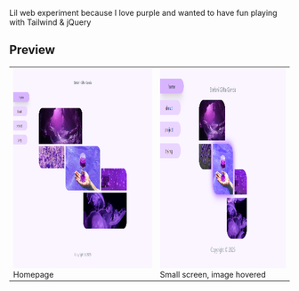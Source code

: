 Lil web experiment because I love purple and wanted to have fun playing with Tailwind & jQuery

## Preview

<table>
  <tr>
    <td>
      <img src="./screenshot.png" alt="Homepage" style="height:360px;">
      <div>Homepage</div>
    </td>
    <td>
      <img src="./screenshot-r.png" alt="On hover" style="height:360px;">
      <div>Small screen, image hovered</div>
    </td>
  </tr>
</table>